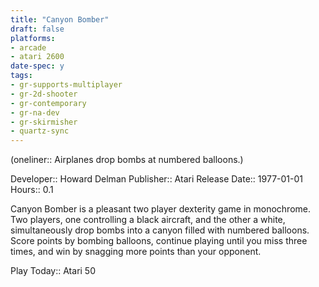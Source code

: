 ```yaml
---
title: "Canyon Bomber"
draft: false
platforms:
- arcade
- atari 2600
date-spec: y
tags:
- gr-supports-multiplayer
- gr-2d-shooter 
- gr-contemporary 
- gr-na-dev
- gr-skirmisher
- quartz-sync
---
```


(oneliner:: Airplanes drop bombs at numbered balloons.)

Developer:: Howard Delman
Publisher:: Atari
Release Date:: 1977-01-01
Hours:: 0.1

Canyon Bomber is a pleasant two player dexterity game in monochrome. Two players, one controlling a black aircraft, and the other a white, simultaneously drop bombs into a canyon filled with numbered balloons. Score points by bombing balloons, continue playing until you miss three times, and win by snagging more points than your opponent.

Play Today:: Atari 50